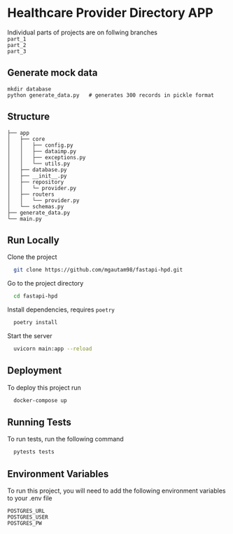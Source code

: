 
# Healthcare Provider Directory APP

Individual parts of projects are on follwing branches      
`part_1`  
`part_2`  
`part_3`  

## Generate mock data
```
mkdir database
python generate_data.py   # generates 300 records in pickle format
```

## Structure
```
├── app
│   ├── core
│   │   ├── config.py
│   │   ├── dataimp.py
│   │   ├── exceptions.py
│   │   └── utils.py
│   ├── database.py
│   ├── __init__.py
│   ├── repository
│   │   └─ provider.py
│   ├── routers
│   │   └── provider.py
│   └── schemas.py
├── generate_data.py
└── main.py
```

## Run Locally

Clone the project

```bash
  git clone https://github.com/mgautam98/fastapi-hpd.git
```

Go to the project directory

```bash
  cd fastapi-hpd
```

Install dependencies, requires `poetry`

```bash
  poetry install
```

Start the server

```bash
  uvicorn main:app --reload
```

  
## Deployment

To deploy this project run

```bash
  docker-compose up
```


## Running Tests

To run tests, run the following command

```bash
  pytests tests
```

  
## Environment Variables

To run this project, you will need to add the following environment variables to your .env file

`POSTGRES_URL`  
`POSTGRES_USER`  
`POSTGRES_PW`  


<!-- 
## API Reference

#### Get all providers

```http
  GET /api/provider
```

| Parameter | Type     | Description                |
| :-------- | :------- | :------------------------- |
| `skip` | `int` | Number of records to skip |
| `limit` | `int` | Number of records to get |

#### Get provider

```http
  GET /api/provider/${id}
```

| Parameter | Type     | Description                       |
| :-------- | :------- | :-------------------------------- |
| `id`      | `UUID` | **Required**. Id of item to fetch |
 -->
